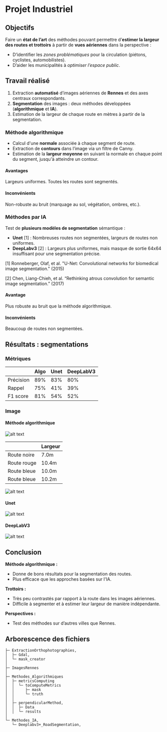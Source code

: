 # Projet Industriel

## Objectifs

Faire un **état de l’art** des méthodes pouvant permettre d’**estimer la largeur des routes et trottoirs** à partir de **vues aériennes** dans la perspective :

- D’identifier les *zones problématiques* pour la circulation (piétons, cyclistes, automobilistes).
- D’aider les municipalités à *optimiser l’espace public*.

## Travail réalisé

1. Extraction **automatisé** d’images aériennes de **Rennes** et des axes centraux correspondants.
2. **Segmentation** des images : deux méthodes développées (**algorithmique** et **IA**).
3. Estimation de la largeur de chaque route en mètres à partir de la segmentation.

### Méthode algorithmique

- Calcul d'une **normale** associée à chaque segment de route.
- Extraction de **contours** dans l’image via un filtre de Canny.
- Estimation de la **largeur moyenne** en suivant la normale en chaque point du segment, jusqu'à atteindre un contour.

#### Avantages

Largeurs uniformes. Toutes les routes sont segmentés.

#### Inconvénients

Non-robuste au bruit (marquage au sol, végétation, ombres, etc.).

### Méthodes par IA

Test de **plusieurs modèles de segmentation** sémantique :
- **Unet** [1] : Nombreuses routes non segmentées, largeurs de routes non uniformes.
- **DeepLabv3** [2] : Largeurs plus uniformes, mais masque de sortie 64x64 insuffisant pour une segmentation précise.

[1] Ronneberger, Olaf, et al. "U-Net: Convolutional networks for biomedical image segmentation." (2015)

[2] Chen, Liang-Chieh, et al. “Rethinking atrous convolution for semantic image segmentation.” (2017)

#### Avantage

Plus robuste au bruit que la méthode algorithmique.

#### Inconvénients

Beaucoup de routes non segmentées.

## Résultats : segmentations

### Métriques

|             | Algo  | Unet | DeepLabV3 |
|-------------|-------|------|-----------|
| Précision   | 89%   |  83%   |    80%      |
| Rappel      | 75%   |  41%   |    39%      |
| F1 score    | 81%   |  54%   |    52%      |

### Image

#### Méthode algorithmique

![alt text](Methodes_Algorithmiques/perpendicularMethod/results/result.png)

|                  | Largeur |
|------------------|---------|
| Route noire      | 7.0m     |
| Route rouge      | 10.4m     |
| Route bleue      | 10.0m     |
| Route bleue      | 10.2m     |

![alt text](Methodes_Algorithmiques/perpendicularMethod/results/images/overlay_road_1352400_7222400_1352600_7222600.png)

#### Unet

![alt text](Methodes_IA/results/unet.png)

#### DeepLabV3

![alt text](Methodes_IA/results/deeplabv3.png)

## Conclusion

**Méthode algorithmique :**
- Donne de bons résultats pour la segmentation des routes.
- Plus efficace que les approches basées sur l'IA.

**Trottoirs :**
- Très peu contrastés par rapport à la route dans les images aériennes.
- Difficile à segmenter et à estimer leur largeur de manière indépendante.

**Perspectives :**
- Test des méthodes sur d’autres villes que Rennes.

## Arborescence des fichiers
```
├─ ExtractionOrthophotographies,
│  ├─ Gdal,
│  └─ mask_creator
│
├─ ImagesRennes
│  
├─ Methodes_Algorithmiques
│  ├─ metricsComputing
│  │  └─ toComputeMetrics
│  │     ├─ mask
│  │     └─ truth
│  │
│  ├─ perpendicularMethod,
│  │  ├─ Data
│  │  └─ results
│
└─ Methodes_IA,
   └─ Deeplabv3+_RoadSegmentation,
```
